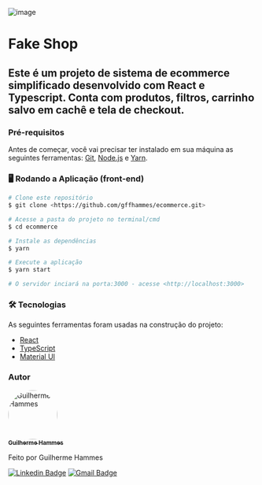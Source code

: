 ![image](https://user-images.githubusercontent.com/81267675/183313605-7edfb0c6-e611-4d5a-ab71-02971ef9276f.png)

# Fake Shop
## Este é um projeto de sistema de ecommerce simplificado desenvolvido com React e Typescript. Conta com produtos, filtros, carrinho salvo em cachê e tela de checkout.

### Pré-requisitos

Antes de começar, você vai precisar ter instalado em sua máquina as seguintes ferramentas:
[Git](https://git-scm.com), [Node.js](https://nodejs.org/en/) e [Yarn](https://yarnpkg.com/).

### 🖥 Rodando a Aplicação (front-end)

```bash
# Clone este repositório
$ git clone <https://github.com/gffhammes/ecommerce.git>

# Acesse a pasta do projeto no terminal/cmd
$ cd ecommerce

# Instale as dependências
$ yarn

# Execute a aplicação
$ yarn start

# O servidor inciará na porta:3000 - acesse <http://localhost:3000>
```

### 🛠 Tecnologias

As seguintes ferramentas foram usadas na construção do projeto:

- [React](https://pt-br.reactjs.org/)
- [TypeScript](https://www.typescriptlang.org/)
- [Material UI](https://mui.com/)


### Autor

<a href="https://guilhermehammes.com.br">
 <img style="border-radius: 50%;" src="https://avatars.githubusercontent.com/u/81267675?v=4" width="100px;" alt="Guilherme Hammes"/>
 <br />
 <sub><b>Guilherme Hammes</b></sub></a>


Feito por Guilherme Hammes

[![Linkedin Badge](https://img.shields.io/badge/-Guilherme-blue?style=flat-square&logo=Linkedin&logoColor=white&link=https://www.linkedin.com/in/guilherme-felipe-ferreira-hammes/)](https://www.linkedin.com/in/guilherme-felipe-ferreira-hammes/) 
[![Gmail Badge](https://img.shields.io/badge/-gffhammes@gmail.com-c14438?style=flat-square&logo=Gmail&logoColor=white&link=mailto:gffhammes@gmail.com)](mailto:gffhammes@gmail.com)
